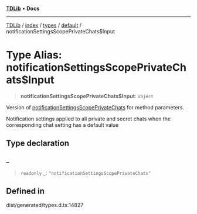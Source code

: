 [**TDLib**](../../../../../../README.md) • **Docs**

***

[TDLib](../../../../../../modules.md) / [index](../../../../../README.md) / [types](../../../README.md) / [default](../README.md) / notificationSettingsScopePrivateChats$Input

# Type Alias: notificationSettingsScopePrivateChats$Input

> **notificationSettingsScopePrivateChats$Input**: `object`

Version of [notificationSettingsScopePrivateChats](notificationSettingsScopePrivateChats.md) for method parameters.

Notification settings applied to all private and secret chats when the corresponding chat setting has a default value

## Type declaration

### \_

> `readonly` **\_**: `"notificationSettingsScopePrivateChats"`

## Defined in

dist/generated/types.d.ts:14827
